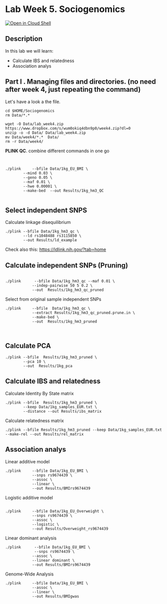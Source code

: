 # Lab Week 5. Sociogenomics

[![Open in Cloud Shell](https://gstatic.com/cloudssh/images/open-btn.png)](https://ssh.cloud.google.com/cloudshell/open?cloudshell_git_repo=https://github.com/nicolabarban/sociogenomics2023&cloudshell_tutorial=week5/lab5.md)

## Description
In this lab we will learn:
* Calculate IBS and relatedness
* Association analys

## Part I . Managing files and directories. (no need after week 4, just repeating the command)
Let's have a look a the file. 

```
cd $HOME/Sociogenomics
rm Data/*.*

wget -O Data/lab_week4.zip https://www.dropbox.com/s/wum0okiq4dbn9p0/week4.zip?dl=0 
unzip -o -d Data/ Data/lab_week4.zip 
mv Data/week4/*.*  Data/ 
rm -r Data/week4/
```


**PLINK QC**. combine different commands in one go
```


./plink     --bfile Data/1kg_EU_BMI \
       	--mind 0.03 \
       	--geno 0.05 \
       	--maf 0.01 \
    	--hwe 0.00001 \
        --make-bed  --out Results/1kg_hm3_QC      
			
```
## Select independent SNPS

Calculate linkage disequilibrium
```
./plink --bfile Data/1kg_hm3_qc \
	 	--ld rs1048488 rs3115850 \
		--out Results/ld_example
```
Check also this: https://ldlink.nih.gov/?tab=home


## Calculate independent SNPs (Pruning)
```

./plink 	 --bfile Data/1kg_hm3_qc --maf 0.01 \
        	--indep-pairwise 50 5 0.2 \
        	--out  Results/1kg_hm3_qc_pruned
```
Select from original sample independent SNPs
```
./plink		--bfile  Data/1kg_hm3_qc \
			--extract Results/1kg_hm3_qc_pruned.prune.in \
			--make-bed \
 			--out  Results/1kg_hm3_pruned
		
		
```
## Calculate PCA
```
./plink --bfile  Results/1kg_hm3_pruned \
		--pca 10 \
		--out  Results/1kg_pca

```


## Calculate IBS and relatedness
Calculate Identity By State matrix
```
./plink --bfile  Results/1kg_hm3_pruned \
		--keep Data/1kg_samples_EUR.txt \
		--distance --out Results/ibs_matrix
```
Calculate relatedness matrix

```
./plink --bfile Results/1kg_hm3_pruned --keep Data/1kg_samples_EUR.txt --make-rel --out Results/rel_matrix
```




## Association analys

Linear additive model
```
./plink    	--bfile Data/1kg_EU_BMI \
        	--snps rs9674439 \
       	 	--assoc \
      	 	--linear \
      		--out Results/BMIrs9674439
```
Logistic additive model
```

./plink    	--bfile Data/1kg_EU_Overweight \
        	--snps rs9674439 \
       	 	--assoc \
      	 	--logistic \
      	 	--out Results/Overweight_rs9674439

```
Linear dominant analysis
```
./plink    	 --bfile Data/1kg_EU_BMI \
        	 --snps rs9674439 \
       	 	--assoc \
      	 	--linear dominant \
      	 	--out Results/BMIrs9674439
```		 
	

Genome-Wide Analysis		 
```		 
./plink    	--bfile Data/1kg_EU_BMI \
       	 	--assoc \
      	 	--linear \
      	 	--out Results/BMIgwas
```		 
